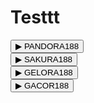 # Testtt
<PSG OPERASIONAL>
<html>
<head>
  <!-- PANDORA188 -->
  <div class="menu-section">
    <button class="menu-title" onclick="toggle('menuPandora')">▶ PANDORA188</button>
    <ul id="menuPandora" style="display:none;">
      <li>
        <button onclick="toggle('pandora1')">1. WD PGA PENDING</button>
        <div id="pandora1" class="sub-detail" style="display:none;">a. AAPHBXHUSTT PGA PENDING</div>
      </li>
      <li>
        <button onclick="toggle('pandora2')">2. REKENING AKTIF</button>
        <div id="pandora2" class="sub-detail" style="display:none;">a. AUTO WD-FINANCE</div>
      </li>
      <li>
        <button onclick="toggle('pandora3')">3. LINK AKTIF</button>
        <div id="pandora3" class="sub-detail" style="display:none;">
          a. pandora188e.lol<br>
          b. pandora188e.fun<br>
          c. pandora188e.store
        </div>
      </li>
    </ul>
  </div>

  <!-- SAKURA188 -->
  <div class="menu-section">
    <button class="menu-title" onclick="toggle('menuSakura')">▶ SAKURA188</button>
    <ul id="menuSakura" style="display:none;">
      <li>
        <button onclick="toggle('sakura1')">1. WD PGA PENDING</button>
        <div id="sakura1" class="sub-detail" style="display:none;">a. AAPHCHHUSTT PGA PENDING</div>
      </li>
      <li>
        <button onclick="toggle('sakura2')">2. REKENING AKTIF</button>
        <div id="sakura2" class="sub-detail" style="display:none;">a. AUTO WD-FINANCE 2</div>
      </li>
      <li>
        <button onclick="toggle('sakura3')">3. LINK AKTIF</button>
        <div id="sakura3" class="sub-detail" style="display:none;">
          a. sakura188c.fun<br>
          b. sakura188e.cfd<br>
          c. sakura188e.shop
        </div>
      </li>
    </ul>
  </div>

  <!-- GELORA188 -->
  <div class="menu-section">
    <button class="menu-title" onclick="toggle('menuGelora')">▶ GELORA188</button>
    <ul id="menuGelora" style="display:none;">
      <li>
        <button onclick="toggle('gelora1')">1. WD PGA PENDING</button>
        <div id="gelora1" class="sub-detail" style="display:none;">a. AAIUBBHUSTT PGA PENDING</div>
      </li>
      <li>
        <button onclick="toggle('gelora2')">2. REKENING AKTIF</button>
        <div id="gelora2" class="sub-detail" style="display:none;">a. AUTO WD-FINANCE 3</div>
      </li>
      <li>
        <button onclick="toggle('gelora3')">3. LINK AKTIF</button>
        <div id="gelora3" class="sub-detail" style="display:none;">
          a. gelora188q.website<br>
          b. gelora188p.sbs<br>
          c. gelora188p.lol
        </div>
      </li>
    </ul>
  </div>

  <!-- GACOR188 -->
  <div class="menu-section">
    <button class="menu-title" onclick="toggle('menuGacor')">▶ GACOR188</button>
    <ul id="menuGacor" style="display:none;">
      <li>
        <button onclick="toggle('gacor1')">A. WD PGA PENDING</button>
        <div id="gacor1" class="sub-detail" style="display:none;">* B77AAO@JEDARR PGA PENDING</div>
      </li>
      <li>
        <button onclick="toggle('gacor2')">B. REKENING AKTIF</button>
        <div id="gacor2" class="sub-detail" style="display:none;">* AUTO WD-FINANCE - 4</div>
      </li>
      <li>
        <button onclick="toggle('gacor3')">C. LINK AKTIF</button>
        <div id="gacor3" class="sub-detail" style="display:none;">
          *. benergacor188.sbs<br>
          *. benergacor188.lol<br>
          *. benergacor188.cfd
        </div>
      </li>
    </ul>
  </div>

  <script>
    function toggle(id) {
      const el = document.getElementById(id);
      el.style.display = el.style.display === "none" ? "block" : "none";
    }
  </script>

</body>
</html>

